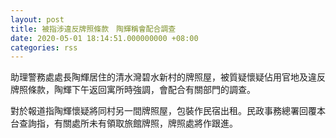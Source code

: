 ```yaml
---
layout: post
title: 被指涉違反牌照條款　陶輝稱會配合調查
date: 2020-05-01 18:14:51.000000000 +08:00
categories: rss
---
```


助理警務處處長陶輝居住的清水灣碧水新村的牌照屋，被質疑懷疑佔用官地及違反牌照條款，陶輝下午返回寓所時強調，會配合有關部門的調查。

對於報道指陶輝懷疑將同村另一間牌照屋，包裝作民宿出租。民政事務總署回覆本台查詢指，有關處所未有領取旅館牌照，牌照處將作跟進。
